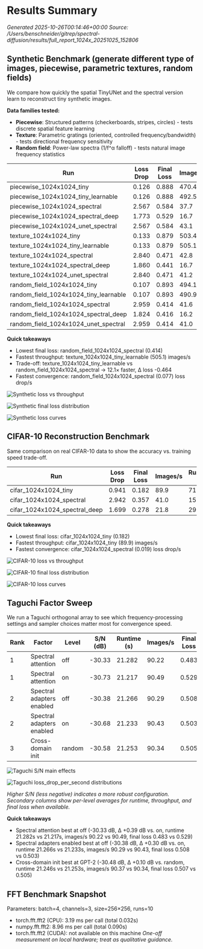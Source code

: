 # Results Summary

_Generated 2025-10-26T00:14:46+00:00_
_Source: /Users/benschneider/gitrep/spectral-diffusion/results/full_report_1024x_20251025_152806_

## Synthetic Benchmark (generate different type of images, piecewise, parametric textures, random fields)
We compare how quickly the spatial TinyUNet and the spectral version learn to reconstruct tiny synthetic images. 

**Data families tested:**
- **Piecewise**: Structured patterns (checkerboards, stripes, circles) - tests discrete spatial feature learning
- **Texture**: Parametric gratings (oriented, controlled frequency/bandwidth) - tests directional frequency sensitivity
- **Random field**: Power-law spectra (1/f^α falloff) - tests natural image frequency statistics

| Run | Loss Drop | Final Loss | Images/s | Runtime (s) | FID |
| --- | --- | --- | --- | --- | --- |
| piecewise_1024x1024_tiny | 0.126 | 0.888 | 470.4 | 3.4 | – |
| piecewise_1024x1024_tiny_learnable | 0.126 | 0.888 | 492.5 | 3.2 | – |
| piecewise_1024x1024_spectral | 2.567 | 0.584 | 37.7 | 42.4 | – |
| piecewise_1024x1024_spectral_deep | 1.773 | 0.529 | 16.7 | 95.6 | – |
| piecewise_1024x1024_unet_spectral | 2.567 | 0.584 | 43.1 | 37.2 | – |
| texture_1024x1024_tiny | 0.133 | 0.879 | 503.4 | 3.2 | – |
| texture_1024x1024_tiny_learnable | 0.133 | 0.879 | 505.1 | 3.2 | – |
| texture_1024x1024_spectral | 2.840 | 0.471 | 42.8 | 37.4 | – |
| texture_1024x1024_spectral_deep | 1.860 | 0.441 | 16.7 | 95.8 | – |
| texture_1024x1024_unet_spectral | 2.840 | 0.471 | 41.2 | 38.9 | – |
| random_field_1024x1024_tiny | 0.107 | 0.893 | 494.1 | 3.2 | – |
| random_field_1024x1024_tiny_learnable | 0.107 | 0.893 | 490.9 | 3.3 | – |
| random_field_1024x1024_spectral | 2.959 | 0.414 | 41.6 | 38.4 | – |
| random_field_1024x1024_spectral_deep | 1.824 | 0.416 | 16.2 | 99.0 | – |
| random_field_1024x1024_unet_spectral | 2.959 | 0.414 | 41.0 | 39.0 | – |

**Quick takeaways**
- Lowest final loss: random_field_1024x1024_spectral (0.414)
- Fastest throughput: texture_1024x1024_tiny_learnable (505.1) images/s
- Trade-off: texture_1024x1024_tiny_learnable vs random_field_1024x1024_spectral → 12.1× faster, Δ loss -0.464
- Fastest convergence: random_field_1024x1024_spectral (0.077) loss drop/s

![Synthetic loss vs throughput](tradeoff_loss_vs_speed_synthetic.png)

![Synthetic final loss distribution](loss_final_distribution_synthetic.png)

![Synthetic loss curves](loss_curve_synthetic.png)

## CIFAR-10 Reconstruction Benchmark
Same comparison on real CIFAR-10 data to show the accuracy vs. training speed trade-off.

| Run | Loss Drop | Final Loss | Images/s | Runtime (s) | FID |
| --- | --- | --- | --- | --- | --- |
| cifar_1024x1024_tiny | 0.941 | 0.182 | 89.9 | 71.2 | – |
| cifar_1024x1024_spectral | 2.942 | 0.357 | 41.0 | 155.9 | – |
| cifar_1024x1024_spectral_deep | 1.699 | 0.278 | 21.8 | 293.7 | – |

**Quick takeaways**
- Lowest final loss: cifar_1024x1024_tiny (0.182)
- Fastest throughput: cifar_1024x1024_tiny (89.9) images/s
- Fastest convergence: cifar_1024x1024_spectral (0.019) loss drop/s

![CIFAR-10 loss vs throughput](tradeoff_loss_vs_speed_cifar.png)

![CIFAR-10 final loss distribution](loss_final_distribution_cifar.png)

![CIFAR-10 loss curves](loss_curve_cifar.png)

## Taguchi Factor Sweep
We run a Taguchi orthogonal array to see which frequency-processing settings and sampler choices matter most for convergence speed.

| Rank | Factor | Level | S/N (dB) | Runtime (s) | Images/s | Final Loss |
| --- | --- | --- | --- | --- | --- | --- |
| 1 | Spectral attention | off | -30.33 | 21.282 | 90.22 | 0.483 |
| 1 | Spectral attention | on | -30.73 | 21.217 | 90.49 | 0.529 |
| 2 | Spectral adapters enabled | off | -30.38 | 21.266 | 90.29 | 0.508 |
| 2 | Spectral adapters enabled | on | -30.68 | 21.233 | 90.43 | 0.503 |
| 3 | Cross-domain init | random | -30.58 | 21.253 | 90.34 | 0.505 |

![Taguchi S/N main effects](taguchi_snr.png)

![Taguchi loss_drop_per_second distributions](taguchi_loss_drop_per_second.png)

_Higher S/N (less negative) indicates a more robust configuration. Secondary columns show per-level averages for runtime, throughput, and final loss when available._

**Quick takeaways**
- Spectral attention best at off (-30.33 dB, Δ +0.39 dB vs. on, runtime 21.282s vs 21.217s, images/s 90.22 vs 90.49, final loss 0.483 vs 0.529)
- Spectral adapters enabled best at off (-30.38 dB, Δ +0.30 dB vs. on, runtime 21.266s vs 21.233s, images/s 90.29 vs 90.43, final loss 0.508 vs 0.503)
- Cross-domain init best at GPT-2 (-30.48 dB, Δ +0.10 dB vs. random, runtime 21.246s vs 21.253s, images/s 90.37 vs 90.34, final loss 0.507 vs 0.505)

## FFT Benchmark Snapshot
Parameters: batch=4, channels=3, size=256×256, runs=10
- torch.fft.fft2 (CPU): 3.19 ms per call (total 0.032s)
- numpy.fft.fft2: 8.96 ms per call (total 0.090s)
- torch.fft.fft2 (CUDA): not available on this machine
_One-off measurement on local hardware; treat as qualitative guidance._
